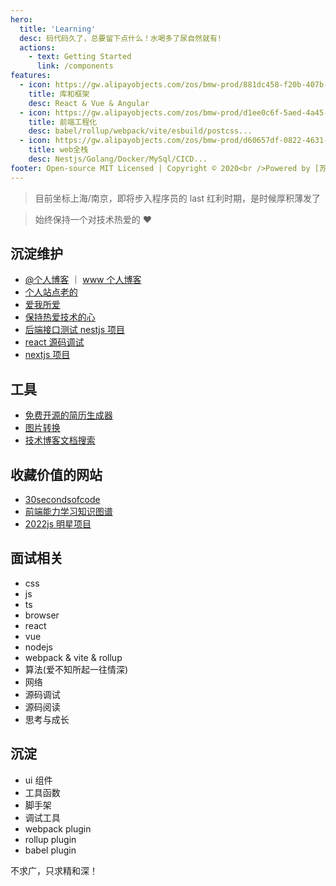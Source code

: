 ```yaml
---
hero:
  title: 'Learning'
  desc: 码代码久了，总要留下点什么！水喝多了尿自然就有!
  actions:
    - text: Getting Started
      link: /components
features:
  - icon: https://gw.alipayobjects.com/zos/bmw-prod/881dc458-f20b-407b-947a-95104b5ec82b/k79dm8ih_w144_h144.png
    title: 库和框架
    desc: React & Vue & Angular
  - icon: https://gw.alipayobjects.com/zos/bmw-prod/d1ee0c6f-5aed-4a45-a507-339a4bfe076c/k7bjsocq_w144_h144.png
    title: 前端工程化
    desc: babel/rollup/webpack/vite/esbuild/postcss...
  - icon: https://gw.alipayobjects.com/zos/bmw-prod/d60657df-0822-4631-9d7c-e7a869c2f21c/k79dmz3q_w126_h126.png
    title: web全栈
    desc: Nestjs/Golang/Docker/MySql/CICD...
footer: Open-source MIT Licensed | Copyright © 2020<br />Powered by [苏ICP备2021048304号-1](https://beian.miit.gov.cn/#/Integrated/index)
---
```


> 目前坐标上海/南京，即将步入程序员的 last 红利时期，是时候厚积薄发了

> 始终保持一个对技术热爱的 ❤️

## 沉淀维护

- [@个人博客](https://bythewayer.com/) ｜ [www 个人博客](https://www.bythewayer.com/)
- [个人站点老的](http://niaogege.cn/)
- [爱我所爱](https://bythewayer.com/love)
- [保持热爱技术的心](https://bythewayer.com/learn)
- [后端接口测试 nestjs 项目](https://bythewayer.com/api/v1/cats/query?id=890)
- [react 源码调试](http://niaogege.cn/debugger-react-resource/)
- [nextjs 项目](https://bythewayer.com/next)

<!-- ![interview.png](https://s2.loli.net/2022/07/21/ZIaF8mitBkeSwfq.png) -->

## 工具

- [免费开源的简历生成器](https://rxresu.me/zh)
- [图片转换](https://convertio.co/)
- [技术博客文档搜索](https://docsearch.algolia.com/docs/what-is-docsearch)

## 收藏价值的网站

- [30secondsofcode](https://www.30secondsofcode.org/)
- [前端能力学习知识图谱](https://roadmap.sh/frontend/)
- [2022js 明星项目](https://risingstars.js.org/2022/zh)

## 面试相关

- css
- js
- ts
- browser
- react
- vue
- nodejs
- webpack & vite & rollup
- 算法(爱不知所起一往情深)
- 网络
- 源码调试
- 源码阅读
- 思考与成长

## 沉淀

- ui 组件
- 工具函数
- 脚手架
- 调试工具
- webpack plugin
- rollup plugin
- babel plugin

不求广，只求精和深！

